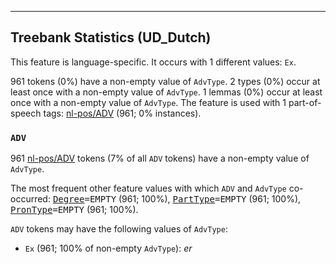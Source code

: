 

--------------------------------------------------------------------------------

## Treebank Statistics (UD_Dutch)

This feature is language-specific.
It occurs with 1 different values: `Ex`.

961 tokens (0%) have a non-empty value of `AdvType`.
2 types (0%) occur at least once with a non-empty value of `AdvType`.
1 lemmas (0%) occur at least once with a non-empty value of `AdvType`.
The feature is used with 1 part-of-speech tags: [nl-pos/ADV]() (961; 0% instances).

### `ADV`

961 [nl-pos/ADV]() tokens (7% of all `ADV` tokens) have a non-empty value of `AdvType`.

The most frequent other feature values with which `ADV` and `AdvType` co-occurred: <tt><a href="Degree.html">Degree</a>=EMPTY</tt> (961; 100%), <tt><a href="PartType.html">PartType</a>=EMPTY</tt> (961; 100%), <tt><a href="PronType.html">PronType</a>=EMPTY</tt> (961; 100%).

`ADV` tokens may have the following values of `AdvType`:

* `Ex` (961; 100% of non-empty `AdvType`): <em>er</em>

